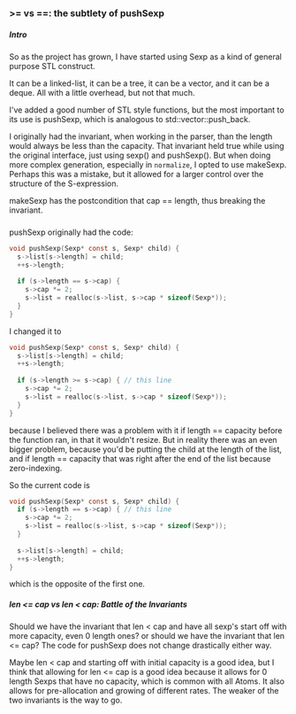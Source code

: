 ### >= vs ==: the subtlety of pushSexp

##### Intro

So as the project has grown, I have started using Sexp as a kind of general purpose STL construct.

It can be a linked-list, it can be a tree, it can be a vector, and it can be a deque. All with a little overhead, but
not that much.

I've added a good number of STL style functions, but the most important to its use is pushSexp, which is analogous to
std::vector::push_back.

I originally had the invariant, when working in the parser, than the length would always be less than the capacity. That
invariant held true while using the original interface, just using sexp() and pushSexp(). But when doing more complex
generation, especially in `normalize`, I opted to use makeSexp. Perhaps this was a mistake, but it allowed for 
a larger control over the structure of the S-expression.

makeSexp has the postcondition that cap == length, thus breaking the invariant.

### 

pushSexp originally had the code:

```c
void pushSexp(Sexp* const s, Sexp* child) {
  s->list[s->length] = child;
  ++s->length;
  
  if (s->length == s->cap) {
    s->cap *= 2;
    s->list = realloc(s->list, s->cap * sizeof(Sexp*));
  }
}
``` 

I changed it to 
```c
void pushSexp(Sexp* const s, Sexp* child) {
  s->list[s->length] = child;
  ++s->length;
  
  if (s->length >= s->cap) { // this line
    s->cap *= 2;
    s->list = realloc(s->list, s->cap * sizeof(Sexp*));
  }
}
``` 

because I believed there was a problem with it if length == capacity before the function ran, in that it wouldn't resize.
But in reality there was an even bigger problem, because you'd be putting the child at the length of the list, and
if length == capacity that was right after the end of the list because zero-indexing.

So the current code is
```c
void pushSexp(Sexp* const s, Sexp* child) {
  if (s->length == s->cap) { // this line
    s->cap *= 2;
    s->list = realloc(s->list, s->cap * sizeof(Sexp*));
  }
  
  s->list[s->length] = child;
  ++s->length;
}
```

which is the opposite of the first one.

##### len <= cap vs len < cap: Battle of the Invariants

Should we have the invariant that len < cap and have all sexp's start off with more capacity, even 0 length ones?
or should we have the invariant that len <= cap?
The code for pushSexp does not change drastically either way.

Maybe len < cap and starting off with initial capacity is a good idea, but I think that allowing for len <= cap is a
good idea because it allows for 0 length Sexps that have no capacity, which is common with all Atoms. It also allows
for pre-allocation and growing of different rates. The weaker of the two invariants is the way to go.
